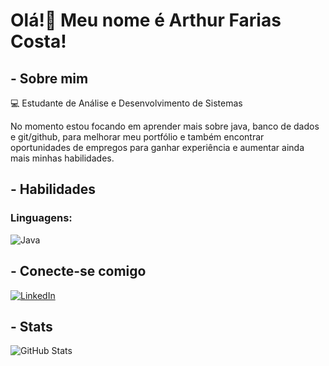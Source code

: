 # Olá!👋 Meu nome é Arthur Farias Costa!
## - Sobre mim
💻 Estudante de Análise e Desenvolvimento de Sistemas

 No momento estou focando em aprender mais sobre java, banco de dados e git/github, para melhorar meu portfólio e também encontrar oportunidades de empregos para ganhar experiência e aumentar ainda mais minhas habilidades.
 ## - Habilidades
 ### Linguagens:
![Java](https://img.shields.io/badge/java-%23ED8B00.svg?style=for-the-badge&logo=openjdk&logoColor=white)
 ## - Conecte-se comigo
[![LinkedIn](https://img.shields.io/badge/LinkedIn-0077B5?style=for-the-badge&logo=linkedin&logoColor=white)](https://www.linkedin.com/in/arthur-farias-costa-995008302)
                                                    
## - Stats
![GitHub Stats](https://github-readme-stats.vercel.app/api?username=arthurcosta847&theme=transparent&bg_color=000&border_color=30A3DC&show_icons=true&icon_color=30A3DC&title_color=E94D5F&text_color=FFF)
